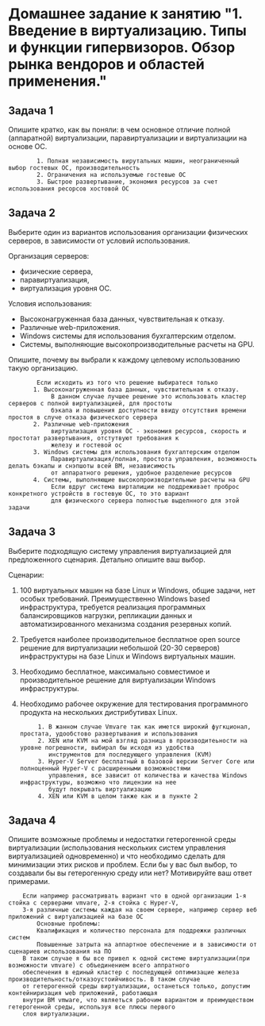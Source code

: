 
# Домашнее задание к занятию "1. Введение в виртуализацию. Типы и функции гипервизоров. Обзор рынка вендоров и областей применения."

## Задача 1

Опишите кратко, как вы поняли: в чем основное отличие полной (аппаратной) виртуализации, паравиртуализации и виртуализации на основе ОС.

            1. Полная независимость вирутальных машин, неограниченный выбор гостевых ОС, производительность
            2. Ограничения на используемые гостевые ОС
            3. Быстрое развертывание, экономия ресурсов за счет использования ресорсов хостовой ОС
        


## Задача 2

Выберите один из вариантов использования организации физических серверов, в зависимости от условий использования.

Организация серверов:
- физические сервера,
- паравиртуализация,
- виртуализация уровня ОС.

Условия использования:
- Высоконагруженная база данных, чувствительная к отказу.
- Различные web-приложения.
- Windows системы для использования бухгалтерским отделом.
- Системы, выполняющие высокопроизводительные расчеты на GPU.

Опишите, почему вы выбрали к каждому целевому использованию такую организацию.
            
            Если исходить из того что решение выбиратеся только          
           1. Высоконагруженная база данных, чувствительная к отказу.
                В данном случае лучшее решение это использовать кластер серверов с полной виртуализацией, для простоты
                бэкапа и повышения доступности ввиду отсутствия времени простоя в случе отказа физического сервера 
           2. Различные web-приложения 
                виртуализация уровня ОС - экономия ресурсов, скорость и простотат развертывания, отстутвуют требования к
                железу и гостевой ос
           3. Windows системы для использования бухгалтерским отделом
                Паравиртуализация/полная, простота управления, возможность делать бэкапы и снэпшоты всей ВМ, независимость
                от аппаратного решения, удобное разделение ресурсов
           4. Системы, выполняющие высокопроизводительные расчеты на GPU
                Если вдруг система вирталиции не поддреживает проброс конкретного устройств в гостевую ОС, то это вариант
                для физического сервера полностью выделнного для этой задачи

## Задача 3

Выберите подходящую систему управления виртуализацией для предложенного сценария. Детально опишите ваш выбор.

Сценарии:

1. 100 виртуальных машин на базе Linux и Windows, общие задачи, нет особых требований. Преимущественно Windows based инфраструктура, требуется реализация программных балансировщиков нагрузки, репликации данных и автоматизированного механизма создания резервных копий.
2. Требуется наиболее производительное бесплатное open source решение для виртуализации небольшой (20-30 серверов) инфраструктуры на базе Linux и Windows виртуальных машин.
3. Необходимо бесплатное, максимально совместимое и производительное решение для виртуализации Windows инфраструктуры.
4. Необходимо рабочее окружение для тестирования программного продукта на нескольких дистрибутивах Linux.

            1. В жанном случае Vmvare так как имется широкий фугкционал, простата, удообстово развертывания и использования
            2. XEN или KVM на мой взгляд разница в производитеьности на уровне погрешности, выбирал бы исходя из удобства
               инструментов для последующего управления (KVM)
            3. Hyper-V Server бесплатный в базовой версии Server Core или полноценный Hyper-V с расширенными возможностями
               управления, все зависит от количества и качества Windows инфраструктуры, возможно что лицензии на нее 
               будут покрывать виртуализацию
            4. XEN или KVM в целом также как и в пункте 2



## Задача 4

Опишите возможные проблемы и недостатки гетерогенной среды виртуализации (использования нескольких систем управления виртуализацией одновременно) и что необходимо сделать для минимизации этих рисков и проблем. Если бы у вас был выбор, то создавали бы вы гетерогенную среду или нет? Мотивируйте ваш ответ примерами.
        
        Если например рассматривать вариант что в одной организации 1-я стойка с серверами vmvare, 2-я стойка с Hyper-V,
        3-я различные системы каждая на своем сервере, например сервер веб приложений с виртуализацией на базе ОС 
            Основные проблемы: 
            Квалификация и количество персонала для поддрежки различных систем 
            Повышенные затрыта на аппартное обеспечение и в зависимости от сценариев использования на ПО
        В таком случае я бы все привел к одной системе виртуализации(при возможности vmvare) с объединением всего аппратного
        обеспечения в единый кластер с последующей оптимизацие железа производительность/отказоустоийчивость. В таком случае
        от гетерогенной среды виртуализации, останеться только, допустим контейниризация web приложений, работающая
        внутри ВМ vmware, что являеться рабочим вариантом и преимуществом гетерогенной среды, используя все плюсы первого
        слоя виртуализации.